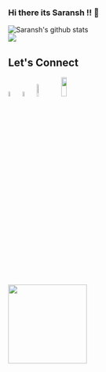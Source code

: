 ### Hi there its Saransh !! 👋

<img align="center" src="https://github-readme-stats.vercel.app/api?username=saranshkhulbe7&show_icons=true&include_all_commits=true&theme=gruvbox" alt="Saransh's      github stats"/>

<br>
  <img align="center" src="https://github-readme-stats.vercel.app/api/top-langs/?username=saranshkhulbe7&theme=gruvbox" />

## Let's Connect

<a href="https://www.linkedin.com/in/saransh-khulbe-5ab342189/">
     <img src="https://www.flaticon.com/svg/static/icons/svg/145/145807.svg" height="5%"; width="5%"; margin-left:20px;></img></a>

<a href="https://twitter.com/KhulbeSaransh">
  <img src="https://www.flaticon.com/svg/static/icons/svg/889/889147.svg" height="5%" ; width="5%" ; margin-left:0px;></img></a>   

<a href="https://www.codechef.com/users/saranshkhulbe7">
  <img src="https://s3.amazonaws.com/codechef_shared/sites/all/themes/abessive/cc-logo.png" height="8%" ; width="9%" ; margin-left:20px;></img></a>

<a href="https://www.hackerrank.com/saranshkhulbe7">
  <img src="https://additionalknowledge.files.wordpress.com/2017/12/hackerrank.png?w=600" height="10%" ; width="15%" ;></img></a>
  
  ##
   <img src="https://komarev.com/ghpvc/?username=saranshkhulbe7" width=160px/>
